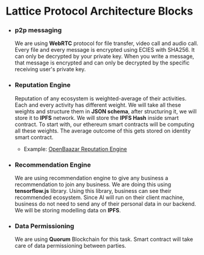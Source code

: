 # Lattice Protocol Architecture Blocks

 - ### p2p messaging
    We are using **WebRTC** protocol for file transfer, video call and audio call. Every file and every message is encrypted using ECIES with SHA256. It can only be decrypted by your private key. When you write a message, that message is encrypted and can only be decrypted by the specific receiving user's private key.
 - ### Reputation Engine
    Reputation of any ecosystem is weighted-average of their activities. Each and every activity has different weight. We will take all these weights and structure them in **JSON schema**, after structuring it, we will store it to **IPFS** network. We will store the **IPFS Hash** inside smart contract. To start with, our ethereum smart contracts will be computing all these weights. The average outcome of this gets stored on identity smart contract.
   - Example: [OpenBaazar Reputation Engine](https://www.openbazaar.org/blog/decentralized-reputation-in-openbazaar/)

 - ### Recommendation Engine
   We are using recommendation engine to give any business a recommendation to join any business. We are doing this using **tensorflow.js** library. Using this library, business can see their recommended ecosystem. Since AI will run on their client machine, business do not need to send any of their personal data in our backend. We will be storing modelling data on **IPFS**.

 - ### Data Permissioning
   We are using **Quorum** Blockchain for this task. Smart contract will take care of data permissioning between parties.
   
